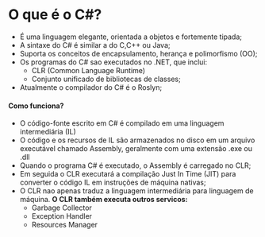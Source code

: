 # O que é o C#?

- É uma linguagem elegante, orientada a objetos e fortemente tipada;
- A sintaxe do C# é similar a do C,C++ ou Java;
- Suporta os conceitos de encapsulamento, herança e polimorfismo (OO);
- Os programas do C# sao executados no .NET, que inclui:
  - CLR (Common Language Runtime)
  - Conjunto unificado de bibliotecas de classes;
- Atualmente o compilador do C# é o Roslyn;

#### Como funciona?

- O código-fonte escrito em C# é compilado em uma linguagem intermediária (IL)
- O código e os recursos de IL são armazenados no disco em um arquivo executável chamado Assembly, geralmente com uma extensão .exe ou .dll
- Quando o programa C# é executado, o Assembly é carregado no CLR;
- Em seguida o CLR executará a compilação Just In Time (JIT) para converter o código IL em instruções de máquina nativas;
- O CLR nao apenas traduz a linguagem intermediária para linguagem de máquina. **O CLR também executa outros servicos:**
  - Garbage Collector
  - Exception Handler
  - Resources Manager